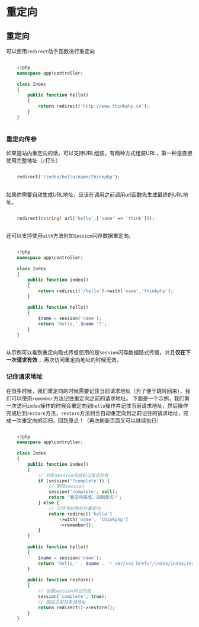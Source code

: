 # 重定向

## 重定向
可以使用`redirect`助手函数进行重定向
```php

    <?php
    namespace app\controller;
    
    class Index
    {
        public function hello()
        {
            return redirect('http://www.thinkphp.cn');
        }
    }
    

```
### 重定向传参
如果是站内重定向的话，可以支持URL组装，有两种方式组装URL，第一种是直接使用完整地址（`/`打头）
```php

    redirect('/index/hello/name/thinkphp');
    

```
如果你需要自动生成URL地址，应该在调用之前调用url函数先生成最终的URL地址。
```php

    redirect((string) url('hello',['name' => 'think']));
    

```
还可以支持使用`with`方法附加`Session`闪存数据重定向。
```php

    <?php
    namespace app\controller;
    
    class Index
    {
        public function index()
        {
            return redirect('/hello')->with('name','thinkphp');
        }
        
        public function hello()
        {
        	$name = session('name');
            return 'hello,'.$name.'!';
        }    
    }
    

```
从示例可以看到重定向隐式传值使用的是`Session`闪存数据隐式传值，并且**仅在下一次请求有效** ，再次访问重定向地址的时候无效。
### 记住请求地址
在很多时候，我们重定向的时候需要记住当前请求地址（为了便于跳转回来），我们可以使用`remember`方法记住重定向之前的请求地址。
下面是一个示例，我们第一次访问`index`操作的时候会重定向到`hello`操作并记住当前请求地址，然后操作完成后到`restore`方法，`restore`方法则会自动重定向到之前记住的请求地址，完成一次重定向的回归，回到原点！（再次刷新页面又可以继续执行）
```php

    <?php
    namespace app\controller;
    
    class Index
    {
        public function index()
        {
            // 判断session完成标记是否存在
            if (session('?complete')) {
                // 删除session
                session('complete', null);
                return '重定向完成，回到原点!';
            } else {
                // 记住当前地址并重定向
                return redirect('hello')
                    ->with('name', 'thinkphp')
                    ->remember();
            }
        }
    
        public function hello()
        {
            $name = session('name');
            return 'hello,' . $name . '! <br/><a href="/index/index/restore">点击回到来源地址</a>';
        }
    
        public function restore()
        {
            // 设置session标记完成
            session('complete', true);
            // 跳回之前的来源地址
            return redirect()->restore();
        }
    }
    

```
